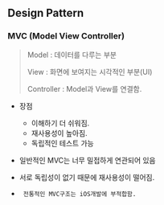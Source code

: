 ## Design Pattern

### MVC (Model View Controller)

> Model : 데이터를 다루는 부분
>
> View : 화면에 보여지는 시각적인 부분(UI)
>
> Controller : Model과 View를 연결함.

- 장점 

  - 이해하기 더 쉬워짐.
  - 재사용성이 높아짐.
  - 독립적인 테스트 가능

- 일반적인 MVC는 너무 밀접하게 연관되어 있음

- 서로 독립성이 없기 때문에 재사용성이 떨어짐.

- ` 전통적인 MVC구조는 iOS개발에 부적합함.`

  



